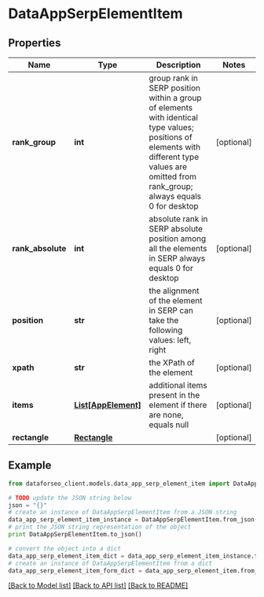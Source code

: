 # DataAppSerpElementItem


## Properties

Name | Type | Description | Notes
------------ | ------------- | ------------- | -------------
**rank_group** | **int** | group rank in SERP position within a group of elements with identical type values; positions of elements with different type values are omitted from rank_group; always equals 0 for desktop | [optional] 
**rank_absolute** | **int** | absolute rank in SERP absolute position among all the elements in SERP always equals 0 for desktop | [optional] 
**position** | **str** | the alignment of the element in SERP can take the following values: left, right | [optional] 
**xpath** | **str** | the XPath of the element | [optional] 
**items** | [**List[AppElement]**](AppElement.md) | additional items present in the element if there are none, equals null | [optional] 
**rectangle** | [**Rectangle**](Rectangle.md) |  | [optional] 

## Example

```python
from dataforseo_client.models.data_app_serp_element_item import DataAppSerpElementItem

# TODO update the JSON string below
json = "{}"
# create an instance of DataAppSerpElementItem from a JSON string
data_app_serp_element_item_instance = DataAppSerpElementItem.from_json(json)
# print the JSON string representation of the object
print DataAppSerpElementItem.to_json()

# convert the object into a dict
data_app_serp_element_item_dict = data_app_serp_element_item_instance.to_dict()
# create an instance of DataAppSerpElementItem from a dict
data_app_serp_element_item_form_dict = data_app_serp_element_item.from_dict(data_app_serp_element_item_dict)
```
[[Back to Model list]](../README.md#documentation-for-models) [[Back to API list]](../README.md#documentation-for-api-endpoints) [[Back to README]](../README.md)


